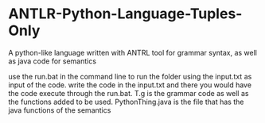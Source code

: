 # ANTLR-Python-Language-Tuples-Only
 A python-like language written with ANTRL tool for grammar syntax, as well as java code for semantics

use the run.bat in the command line to run the folder using the input.txt as input of the code.
write the code in the input.txt and there you would have the code execute through the run.bat.
T.g is the grammar code as well as the functions added to be used.
PythonThing.java is the file that has the java functions of the semantics
